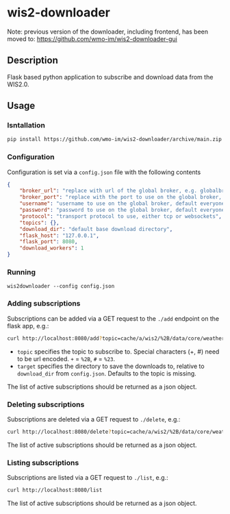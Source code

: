 # wis2-downloader

Note: previous version of the downloader, including frontend, has been moved to: https://github.com/wmo-im/wis2-downloader-gui

## Description

Flask based python application to subscribe and download data from the WIS2.0.

## Usage

### Isntallation

```bash
pip install https://github.com/wmo-im/wis2-downloader/archive/main.zip
```

### Configuration

Configuration is set via a `config.json` file with the following contents

```json
{
    "broker_url": "replace with url of the global broker, e.g. globalbroker.meteo.fr",
    "broker_port": "replace with the port to use on the global broker, e.g. 443",
    "username": "username to use on the global broker, default everyone",
    "password": "password to use on the global broker, default everyone",
    "protocol": "transport protocol to use, either tcp or websockets",
    "topics": {},
    "download_dir": "default base download directory",
    "flask_host": "127.0.0.1",
    "flask_port": 8080,
    "download_workers": 1
}
```

### Running

```
wis2downloader --config config.json
```

### Adding subscriptions
Subscriptions can be added via a GET request to the `./add` endpoint on the flask app, e.g.:

```bash
curl http://localhost:8080/add?topic=cache/a/wis2/%2B/data/core/weather/%23&target=example_data
```

- `topic` specifies the topic to subscribe to. Special characters (+, #) need to be url encoded.
`+` = `%2B`, `#` = `%23`.
- `target` specifies the directory to save the downloads to, relative to `download_dir` from `config.json`. Defaults to the topic is missing. 

The list of active subscriptions should be returned as a json object.

### Deleting subscriptions
Subscriptions are deleted via a GET request to `./delete`, e.g.:

```bash
curl http://localhost:8080/delete?topic=cache/a/wis2/%2B/data/core/weather/%23
```

The list of active subscriptions should be returned as a json object.
### Listing subscriptions
Subscriptions are listed via a GET request to `./list`, e.g.:

```bash
curl http://localhost:8080/list
```

The list of active subscriptions should be returned as a json object.
